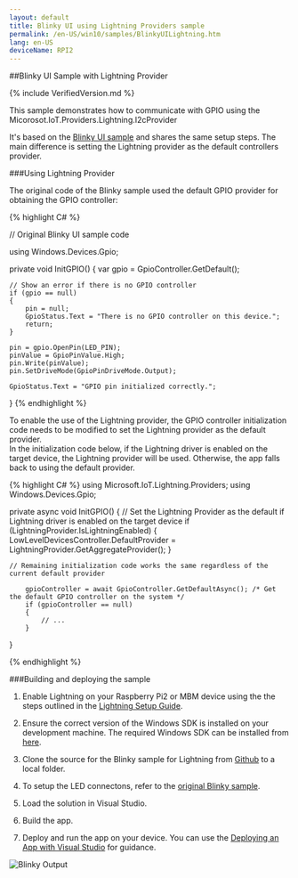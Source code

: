 ```yaml
---
layout: default
title: Blinky UI using Lightning Providers sample
permalink: /en-US/win10/samples/BlinkyUILightning.htm
lang: en-US
deviceName: RPI2
---
```


##Blinky UI Sample with Lightning Provider

{% include VerifiedVersion.md %}

This sample demonstrates how to communicate with GPIO using the Micorosot.IoT.Providers.Lightning.I2cProvider

It's based on the [Blinky UI sample]({{site.baseurl}}/{{page.lang}}/win10/Blinky.htm) and shares the same setup steps. The main difference is setting the Lightning provider as the default controllers provider.

###Using Lightning Provider

The original code of the Blinky sample used the default GPIO provider for obtaining the GPIO controller:

{% highlight C# %}

// Original Blinky UI sample code

using Windows.Devices.Gpio;

private void InitGPIO()
{
    var gpio = GpioController.GetDefault();

    // Show an error if there is no GPIO controller
    if (gpio == null)
    {
        pin = null;
        GpioStatus.Text = "There is no GPIO controller on this device.";
        return;
    }

    pin = gpio.OpenPin(LED_PIN);
    pinValue = GpioPinValue.High;
    pin.Write(pinValue);
    pin.SetDriveMode(GpioPinDriveMode.Output);

    GpioStatus.Text = "GPIO pin initialized correctly.";

}
{% endhighlight %}


To enable the use of the Lightning provider, the GPIO controller initialization code needs to be modified to set the Lightning provider as the default provider.<br/>
In the initialization code below, if the Lightning driver is enabled on the target device, the Lightning provider will be used. Otherwise, the app falls back to using the default provider.

{% highlight C# %}
using Microsoft.IoT.Lightning.Providers;
using Windows.Devices.Gpio;

private async void InitGPIO()
{
    // Set the Lightning Provider as the default if Lightning driver is enabled on the target device
    if (LightningProvider.IsLightningEnabled)
    {
        LowLevelDevicesController.DefaultProvider = LightningProvider.GetAggregateProvider();
    }

    // Remaining initialization code works the same regardless of the current default provider

        gpioController = await GpioController.GetDefaultAsync(); /* Get the default GPIO controller on the system */
        if (gpioController == null)
        {
            // ...
        }
}

{% endhighlight %}


###Building and deploying the sample

1. Enable Lightning on your Raspberry Pi2 or MBM device using the the steps outlined in the [Lightning Setup Guide]({{site.baseurl}}/{{page.lang}}/win10/LightningSetup.htm).

1. Ensure the correct version of the Windows SDK is installed on your development machine. The required Windows SDK can be installed from [here](https://dev.windows.com/en-us/downloads/windows-10-developer-preview).

1. Clone the source for the Blinky sample for Lightning from [Github](https://github.com/ms-iot/BusProviders/tree/develop/Microsoft.IoT.Lightning.Providers) to a local folder.

1. To setup the LED connectons, refer to the [original Blinky sample]({{site.baseurl}}/{{page.lang}}/win10/samples/Blinky.htm).

1. Load the solution in Visual Studio.

1. Build the app.

1. Deploy and run the app on your device.  You can use the [Deploying an App with Visual Studio]({{site.baseurl}}/{{page.lang}}/win10/AppDeployment.htm) for guidance.

![Blinky Output]({{site.baseurl}}/images/Lightning/BlinkyUI.png)
